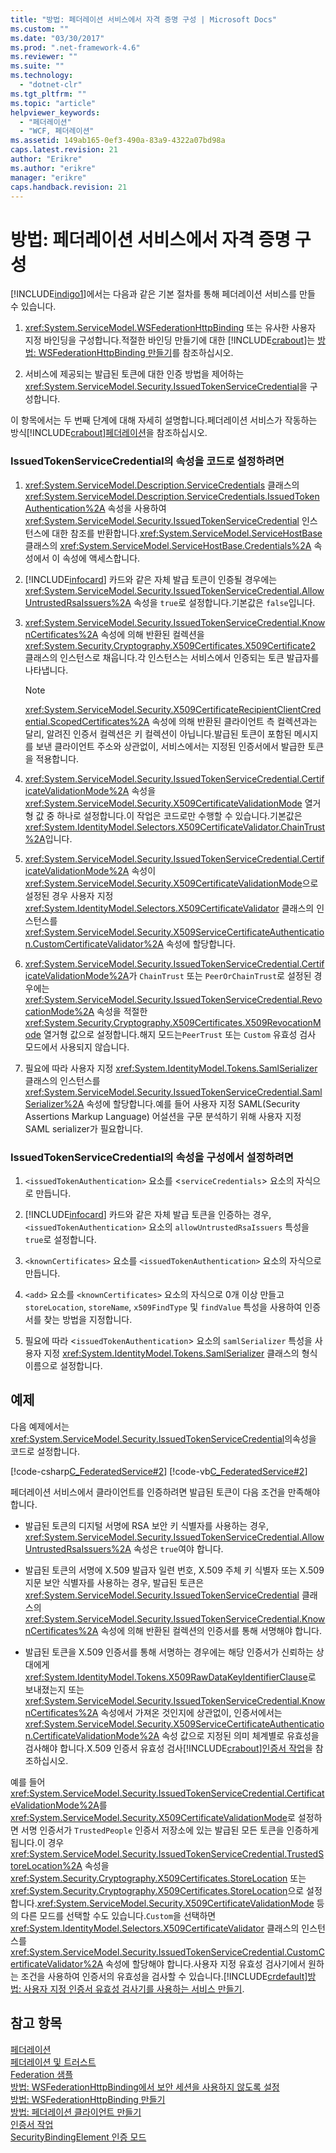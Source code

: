 ```yaml
---
title: "방법: 페더레이션 서비스에서 자격 증명 구성 | Microsoft Docs"
ms.custom: ""
ms.date: "03/30/2017"
ms.prod: ".net-framework-4.6"
ms.reviewer: ""
ms.suite: ""
ms.technology: 
  - "dotnet-clr"
ms.tgt_pltfrm: ""
ms.topic: "article"
helpviewer_keywords: 
  - "페더레이션"
  - "WCF, 페더레이션"
ms.assetid: 149ab165-0ef3-490a-83a9-4322a07bd98a
caps.latest.revision: 21
author: "Erikre"
ms.author: "erikre"
manager: "erikre"
caps.handback.revision: 21
---
```

# 방법: 페더레이션 서비스에서 자격 증명 구성
[!INCLUDE[indigo1](../../../../includes/indigo1-md.md)]에서는 다음과 같은 기본 절차를 통해 페더레이션 서비스를 만들 수 있습니다.  
  
1.  <xref:System.ServiceModel.WSFederationHttpBinding> 또는 유사한 사용자 지정 바인딩을 구성합니다.적절한 바인딩 만들기에 대한 [!INCLUDE[crabout](../../../../includes/crabout-md.md)]는 [방법: WSFederationHttpBinding 만들기](../../../../docs/framework/wcf/feature-details/how-to-create-a-wsfederationhttpbinding.md)를 참조하십시오.  
  
2.  서비스에 제공되는 발급된 토큰에 대한 인증 방법을 제어하는 <xref:System.ServiceModel.Security.IssuedTokenServiceCredential>을 구성합니다.  
  
 이 항목에서는 두 번째 단계에 대해 자세히 설명합니다.페더레이션 서비스가 작동하는 방식[!INCLUDE[crabout](../../../../includes/crabout-md.md)][페더레이션](../../../../docs/framework/wcf/feature-details/federation.md)을 참조하십시오.  
  
### IssuedTokenServiceCredential의 속성을 코드로 설정하려면  
  
1.  <xref:System.ServiceModel.Description.ServiceCredentials> 클래스의 <xref:System.ServiceModel.Description.ServiceCredentials.IssuedTokenAuthentication%2A> 속성을 사용하여 <xref:System.ServiceModel.Security.IssuedTokenServiceCredential> 인스턴스에 대한 참조를 반환합니다.<xref:System.ServiceModel.ServiceHostBase> 클래스의 <xref:System.ServiceModel.ServiceHostBase.Credentials%2A> 속성에서 이 속성에 액세스합니다.  
  
2.  [!INCLUDE[infocard](../../../../includes/infocard-md.md)] 카드와 같은 자체 발급 토큰이 인증될 경우에는 <xref:System.ServiceModel.Security.IssuedTokenServiceCredential.AllowUntrustedRsaIssuers%2A> 속성을 `true`로 설정합니다.기본값은 `false`입니다.  
  
3.  <xref:System.ServiceModel.Security.IssuedTokenServiceCredential.KnownCertificates%2A> 속성에 의해 반환된 컬렉션을 <xref:System.Security.Cryptography.X509Certificates.X509Certificate2> 클래스의 인스턴스로 채웁니다.각 인스턴스는 서비스에서 인증되는 토큰 발급자를 나타냅니다.  
  
    > [!NOTE]
    >  <xref:System.ServiceModel.Security.X509CertificateRecipientClientCredential.ScopedCertificates%2A> 속성에 의해 반환된 클라이언트 측 컬렉션과는 달리, 알려진 인증서 컬렉션은 키 컬렉션이 아닙니다.발급된 토큰이 포함된 메시지를 보낸 클라이언트 주소와 상관없이, 서비스에서는 지정된 인증서에서 발급한 토큰을 적용합니다.  
  
4.  <xref:System.ServiceModel.Security.IssuedTokenServiceCredential.CertificateValidationMode%2A> 속성을 <xref:System.ServiceModel.Security.X509CertificateValidationMode> 열거형 값 중 하나로 설정합니다.이 작업은 코드로만 수행할 수 있습니다.기본값은 <xref:System.IdentityModel.Selectors.X509CertificateValidator.ChainTrust%2A>입니다.  
  
5.  <xref:System.ServiceModel.Security.IssuedTokenServiceCredential.CertificateValidationMode%2A> 속성이 <xref:System.ServiceModel.Security.X509CertificateValidationMode>으로 설정된 경우 사용자 지정 <xref:System.IdentityModel.Selectors.X509CertificateValidator> 클래스의 인스턴스를 <xref:System.ServiceModel.Security.X509ServiceCertificateAuthentication.CustomCertificateValidator%2A> 속성에 할당합니다.  
  
6.  <xref:System.ServiceModel.Security.IssuedTokenServiceCredential.CertificateValidationMode%2A>가 `ChainTrust` 또는 `PeerOrChainTrust`로 설정된 경우에는 <xref:System.ServiceModel.Security.IssuedTokenServiceCredential.RevocationMode%2A> 속성을 적절한 <xref:System.Security.Cryptography.X509Certificates.X509RevocationMode> 열거형 값으로 설정합니다.해지 모드는`PeerTrust` 또는 `Custom` 유효성 검사 모드에서 사용되지 않습니다.  
  
7.  필요에 따라 사용자 지정 <xref:System.IdentityModel.Tokens.SamlSerializer> 클래스의 인스턴스를 <xref:System.ServiceModel.Security.IssuedTokenServiceCredential.SamlSerializer%2A> 속성에 할당합니다.예를 들어 사용자 지정 SAML\(Security Assertions Markup Language\) 어설션을 구문 분석하기 위해 사용자 지정 SAML serializer가 필요합니다.  
  
### IssuedTokenServiceCredential의 속성을 구성에서 설정하려면  
  
1.  `<issuedTokenAuthentication>` 요소를 \<`serviceCredentials`\> 요소의 자식으로 만듭니다.  
  
2.  [!INCLUDE[infocard](../../../../includes/infocard-md.md)] 카드와 같은 자체 발급 토큰을 인증하는 경우, `<issuedTokenAuthentication>` 요소의 `allowUntrustedRsaIssuers` 특성을 `true`로 설정합니다.  
  
3.  `<knownCertificates>` 요소를 `<issuedTokenAuthentication>` 요소의 자식으로 만듭니다.  
  
4.  `<add>` 요소를 `<knownCertificates>` 요소의 자식으로 0개 이상 만들고 `storeLocation`, `storeName`, `x509FindType` 및 `findValue` 특성을 사용하여 인증서를 찾는 방법을 지정합니다.  
  
5.  필요에 따라 \<`issuedTokenAuthentication`\> 요소의 `samlSerializer` 특성을 사용자 지정 <xref:System.IdentityModel.Tokens.SamlSerializer> 클래스의 형식 이름으로 설정합니다.  
  
## 예제  
 다음 예제에서는 <xref:System.ServiceModel.Security.IssuedTokenServiceCredential>의속성을 코드로 설정합니다.  
  
 [!code-csharp[C_FederatedService#2](../../../../samples/snippets/csharp/VS_Snippets_CFX/c_federatedservice/cs/source.cs#2)]
 [!code-vb[C_FederatedService#2](../../../../samples/snippets/visualbasic/VS_Snippets_CFX/c_federatedservice/vb/source.vb#2)]  
  
 페더레이션 서비스에서 클라이언트를 인증하려면 발급된 토큰이 다음 조건을 만족해야 합니다.  
  
-   발급된 토큰의 디지털 서명에 RSA 보안 키 식별자를 사용하는 경우, <xref:System.ServiceModel.Security.IssuedTokenServiceCredential.AllowUntrustedRsaIssuers%2A> 속성은 `true`여야 합니다.  
  
-   발급된 토큰의 서명에 X.509 발급자 일련 번호, X.509 주체 키 식별자 또는 X.509 지문 보안 식별자를 사용하는 경우, 발급된 토큰은 <xref:System.ServiceModel.Security.IssuedTokenServiceCredential> 클래스의 <xref:System.ServiceModel.Security.IssuedTokenServiceCredential.KnownCertificates%2A> 속성에 의해 반환된 컬렉션의 인증서를 통해 서명해야 합니다.  
  
-   발급된 토큰을 X.509 인증서를 통해 서명하는 경우에는 해당 인증서가 신뢰하는 상대에게 <xref:System.IdentityModel.Tokens.X509RawDataKeyIdentifierClause>로 보내졌는지 또는 <xref:System.ServiceModel.Security.IssuedTokenServiceCredential.KnownCertificates%2A> 속성에서 가져온 것인지에 상관없이, 인증서에서는 <xref:System.ServiceModel.Security.X509ServiceCertificateAuthentication.CertificateValidationMode%2A> 속성 값으로 지정된 의미 체계별로 유효성을 검사해야 합니다.X.509 인증서 유효성 검사[!INCLUDE[crabout](../../../../includes/crabout-md.md)][인증서 작업](../../../../docs/framework/wcf/feature-details/working-with-certificates.md)을 참조하십시오.  
  
 예를 들어 <xref:System.ServiceModel.Security.IssuedTokenServiceCredential.CertificateValidationMode%2A>를 <xref:System.ServiceModel.Security.X509CertificateValidationMode>로 설정하면 서명 인증서가 `TrustedPeople` 인증서 저장소에 있는 발급된 모든 토큰을 인증하게 됩니다.이 경우 <xref:System.ServiceModel.Security.IssuedTokenServiceCredential.TrustedStoreLocation%2A> 속성을 <xref:System.Security.Cryptography.X509Certificates.StoreLocation> 또는 <xref:System.Security.Cryptography.X509Certificates.StoreLocation>으로 설정합니다.<xref:System.ServiceModel.Security.X509CertificateValidationMode> 등의 다른 모드를 선택할 수도 있습니다.`Custom`을 선택하면 <xref:System.IdentityModel.Selectors.X509CertificateValidator> 클래스의 인스턴스를 <xref:System.ServiceModel.Security.IssuedTokenServiceCredential.CustomCertificateValidator%2A> 속성에 할당해야 합니다.사용자 지정 유효성 검사기에서 원하는 조건을 사용하여 인증서의 유효성을 검사할 수 있습니다.[!INCLUDE[crdefault](../../../../includes/crdefault-md.md)][방법: 사용자 지정 인증서 유효성 검사기를 사용하는 서비스 만들기](../../../../docs/framework/wcf/extending/how-to-create-a-service-that-employs-a-custom-certificate-validator.md).  
  
## 참고 항목  
 [페더레이션](../../../../docs/framework/wcf/feature-details/federation.md)   
 [페더레이션 및 트러스트](../../../../docs/framework/wcf/feature-details/federation-and-trust.md)   
 [Federation 샘플](../../../../docs/framework/wcf/samples/federation-sample.md)   
 [방법: WSFederationHttpBinding에서 보안 세션을 사용하지 않도록 설정](../../../../docs/framework/wcf/feature-details/how-to-disable-secure-sessions-on-a-wsfederationhttpbinding.md)   
 [방법: WSFederationHttpBinding 만들기](../../../../docs/framework/wcf/feature-details/how-to-create-a-wsfederationhttpbinding.md)   
 [방법: 페더레이션 클라이언트 만들기](../../../../docs/framework/wcf/feature-details/how-to-create-a-federated-client.md)   
 [인증서 작업](../../../../docs/framework/wcf/feature-details/working-with-certificates.md)   
 [SecurityBindingElement 인증 모드](../../../../docs/framework/wcf/feature-details/securitybindingelement-authentication-modes.md)